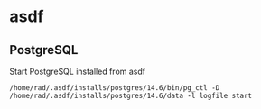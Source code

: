 # asdf

## PostgreSQL

Start PostgreSQL installed from asdf

```
/home/rad/.asdf/installs/postgres/14.6/bin/pg_ctl -D /home/rad/.asdf/installs/postgres/14.6/data -l logfile start
```

